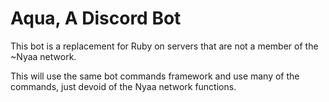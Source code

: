 Aqua, A Discord Bot
===================

This bot is a replacement for Ruby on servers that are not a member of the ~Nyaa network.

This will use the same bot commands framework and use many of the commands, just devoid of the Nyaa network functions.